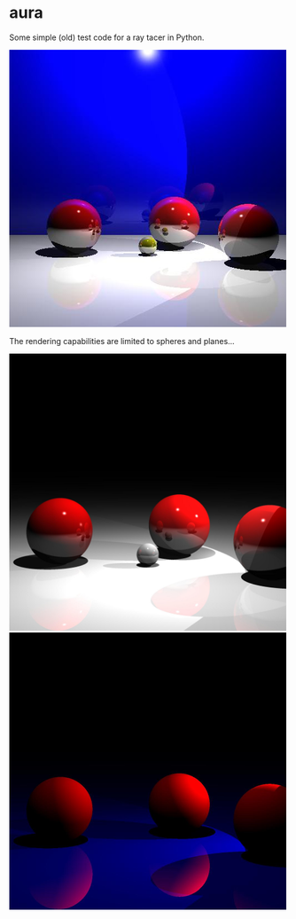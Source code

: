 # aura

Some simple (old) test code for a ray tacer in Python.

<img src="render.jpg" alt="render"/>

The rendering capabilities are limited to spheres and planes...

<img src="imgs/reflexions2.jpg" width=500 alt="render"/> <img src="imgs/reflexions.jpg" width=500 alt="render"/>
